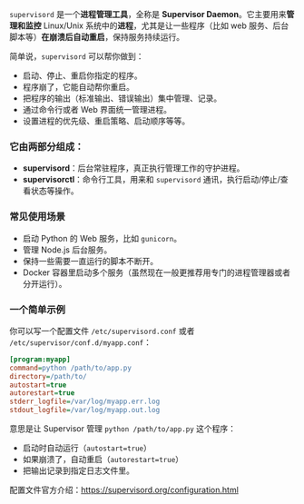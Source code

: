 `supervisord` 是一个**进程管理工具**，全称是 **Supervisor Daemon**。它主要用来**管理和监控** Linux/Unix 系统中的**进程**，尤其是让一些程序（比如 web 服务、后台脚本等）**在崩溃后自动重启**，保持服务持续运行。

简单说，`supervisord` 可以帮你做到：

- 启动、停止、重启你指定的程序。
- 程序崩了，它能自动帮你重启。
- 把程序的输出（标准输出、错误输出）集中管理、记录。
- 通过命令行或者 Web 界面统一管理进程。
- 设置进程的优先级、重启策略、启动顺序等等。

### 它由两部分组成：

- **supervisord**：后台常驻程序，真正执行管理工作的守护进程。
- **supervisorctl**：命令行工具，用来和 `supervisord` 通讯，执行启动/停止/查看状态等操作。

### 常见使用场景

- 启动 Python 的 Web 服务，比如 `gunicorn`。
- 管理 Node.js 后台服务。
- 保持一些需要一直运行的脚本不断开。
- Docker 容器里启动多个服务（虽然现在一般更推荐用专门的进程管理器或者分开运行）。

### 一个简单示例

你可以写一个配置文件 `/etc/supervisord.conf` 或者 `/etc/supervisor/conf.d/myapp.conf`：

```ini
[program:myapp]
command=python /path/to/app.py
directory=/path/to/
autostart=true
autorestart=true
stderr_logfile=/var/log/myapp.err.log
stdout_logfile=/var/log/myapp.out.log
```

意思是让 Supervisor 管理 `python /path/to/app.py` 这个程序：

- 启动时自动运行（`autostart=true`）
- 如果崩溃了，自动重启（`autorestart=true`）
- 把输出记录到指定日志文件里。



配置文件官方介绍：https://supervisord.org/configuration.html